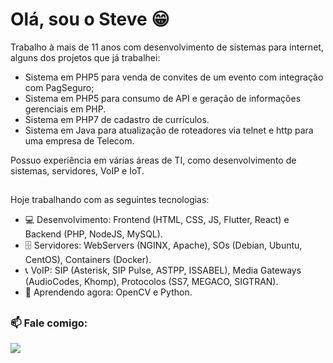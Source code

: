 # Olá, sou o Steve :grin:  

Trabalho à mais de 11 anos com desenvolvimento de sistemas para internet, alguns dos projetos que já trabalhei:  
- Sistema em PHP5 para venda de convites de um evento com integração com PagSeguro; 
- Sistema em PHP5 para consumo de API e geração de informações gerenciais em PHP.
- Sistema em PHP7 de cadastro de currículos.
- Sistema em Java para atualização de roteadores via telnet e http para uma empresa de Telecom.

Possuo experiência em várias áreas de TI, como desenvolvimento de sistemas, servidores, VoIP e IoT.
##
Hoje trabalhando com as seguintes tecnologias:

- 💻 Desenvolvimento: Frontend (HTML, CSS, JS, Flutter, React) e Backend (PHP, NodeJS, MySQL).
- 🗄️ Servidores: WebServers (NGINX, Apache), SOs (Debian, Ubuntu, CentOS), Containers (Docker).
- 📞 VoIP: SIP (Asterisk, SIP Pulse, ASTPP, ISSABEL), Media Gateways (AudioCodes, Khomp), Protocolos (SS7, MEGACO, SIGTRAN).
- 🌱 Aprendendo agora: OpenCV e Python.

##
### 📫 Fale comigo:  
<a href="https://www.linkedin.com/in/steveevangelista" target="_blank"><img src="https://img.shields.io/badge/LinkedIn-0077B5?style=for-the-badge&logo=linkedin&logoColor=white" target="_blank"></a>

